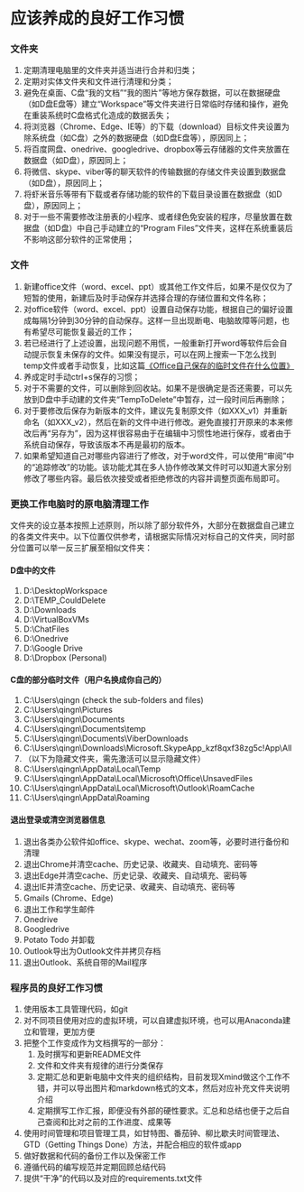 # 应该养成的良好工作习惯

### 文件夹

1. 定期清理电脑里的文件夹并适当进行合并和归类；
2. 定期对实体文件夹和文件进行清理和分类；
3. 避免在桌面、C盘“我的文档”“我的图片”等地方保存数据，可以在数据硬盘（如D盘E盘等）建立“Workspace”等文件夹进行日常临时存储和操作，避免在重装系统时C盘格式化造成的数据丢失；
4. 将浏览器（Chrome、Edge、IE等）的下载（download）目标文件夹设置为除系统盘（如C盘）之外的数据硬盘（如D盘E盘等），原因同上；
5. 将百度网盘、onedrive、googledrive、dropbox等云存储器的文件夹放置在数据盘（如D盘），原因同上；
6. 将微信、skype、viber等的聊天软件的传输数据的存储文件夹设置到数据盘（如D盘），原因同上；
7. 将虾米音乐等带有下载或者存储功能的软件的下载目录设置在数据盘（如D盘），原因同上；
8. 对于一些不需要修改注册表的小程序、或者绿色免安装的程序，尽量放置在数据盘（如D盘）中自己手动建立的“Program Files”文件夹，这样在系统重装后不影响这部分软件的正常使用；

### 文件

1. 新建office文件（word、excel、ppt）或其他工作文件后，如果不是仅仅为了短暂的使用，新建后及时手动保存并选择合理的存储位置和文件名称；
2. 对office软件（word、excel、ppt）设置自动保存功能，根据自己的偏好设置成每隔1分钟到30分钟的自动保存。这样一旦出现断电、电脑故障等问题，也有希望尽可能恢复最近的工作；
3. 若已经进行了上述设置，出现问题不用慌，一般重新打开word等软件后会自动提示恢复未保存的文件。如果没有提示，可以在网上搜索一下怎么找到temp文件或者手动恢复，比如这篇[《Office自己保存的临时文件在什么位置》](https://zhidao.baidu.com/question/220923204.html)
4. 养成定时手动ctrl+s保存的习惯；
5. 对于不需要的文件，可以删除到回收站。如果不是很确定是否还需要，可以先放到D盘中手动建的文件夹“TempToDelete”中暂存，过一段时间后再删除；
6. 对于要修改后保存为新版本的文件，建议先复制原文件（如XXX\_v1）并重新命名（如XXX\_v2），然后在新的文件中进行修改。避免直接打开原来的本来修改后再“另存为”，因为这样很容易由于在编辑中习惯性地进行保存，或者由于系统自动保存，导致该版本不再是最初的版本。
7. 如果希望知道自己对哪些内容进行了修改，对于word文件，可以使用“审阅”中的“追踪修改”的功能。该功能尤其在多人协作修改某文件时可以知道大家分别修改了哪些内容。最后依次接受或者拒绝修改的内容并调整页面布局即可。

### 更换工作电脑时的原电脑清理工作

文件夹的设立基本按照上述原则，所以除了部分软件外，大部分在数据盘自己建立的各类文件夹中。以下位置仅供参考，请根据实际情况对标自己的文件夹，同时部分位置可以举一反三扩展至相似文件夹：

#### D盘中的文件

1. D:\DesktopWorkspace 
2. D:\TEMP\_CouldDelete 
3. D:\Downloads
4. D:\VirtualBoxVMs
5. D:\ChatFiles 
6. D:\Onedrive
7. D:\Google Drive
8. D:\Dropbox \(Personal\)

#### C盘的部分临时文件（用户名换成你自己的）

1. C:\Users\qingn   \(check the sub-folders and files\)
2. C:\Users\qingn\Pictures
3. C:\Users\qingn\Documents
4. C:\Users\qingn\Documents\temp 
5. C:\Users\qingn\Documents\ViberDownloads
6. C:\Users\qingn\Downloads\Microsoft.SkypeApp\_kzf8qxf38zg5c!App\All 
7. （以下为隐藏文件夹，需先激活可以显示隐藏文件）
8. C:\Users\qingn\AppData\Local\Temp
9. C:\Users\qingn\AppData\Local\Microsoft\Office\UnsavedFiles
10. C:\Users\qingn\AppData\Local\Microsoft\Outlook\RoamCache
11. C:\Users\qingn\AppData\Roaming

#### 退出登录或清空浏览器信息

1. 退出各类办公软件如office、skype、wechat、zoom等，必要时进行备份和清理
2. 退出Chrome并清空cache、历史记录、收藏夹、自动填充、密码等
3. 退出Edge并清空cache、历史记录、收藏夹、自动填充、密码等
4. 退出IE并清空cache、历史记录、收藏夹、自动填充、密码等
5. Gmails \(Chrome、Edge\)
6. 退出工作和学生邮件
7. Onedrive 
8. Googledrive 
9. Potato Todo 并卸载
10. Outlook导出为Outlook文件并拷贝存档
11. 退出Outlook、系统自带的Mail程序

### 程序员的良好工作习惯

1. 使用版本工具管理代码，如git
2. 对不同项目使用对应的虚拟环境，可以自建虚拟环境，也可以用Anaconda建立和管理，更加方便
3. 把整个工作变成作为文档撰写的一部分：
   1. 及时撰写和更新README文件
   2. 文件和文件夹有规律的进行分类保存
   3. 定期汇总和更新电脑中文件夹的组织结构，目前发现Xmind做这个工作不错，并可以导出图片和markdown格式的文本，然后对应补充文件夹说明介绍
   4. 定期撰写工作汇报，即便没有外部的硬性要求。汇总和总结也便于之后自己查阅和比对之前的工作进度、成果等
4. 使用时间管理和项目管理工具，如甘特图、番茄钟、柳比歇夫时间管理法、GTD（Getting Things Done）方法，并配合相应的软件或app
5. 做好数据和代码的备份工作以及保密工作
6. 遵循代码的编写规范并定期回顾总结代码
7. 提供“干净”的代码以及对应的requirements.txt文件

